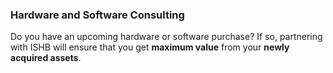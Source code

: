 ### Hardware and Software Consulting

Do you have an upcoming hardware or software purchase?
If so, partnering with ISHB will ensure that you get **maximum value** from your **newly acquired assets**.